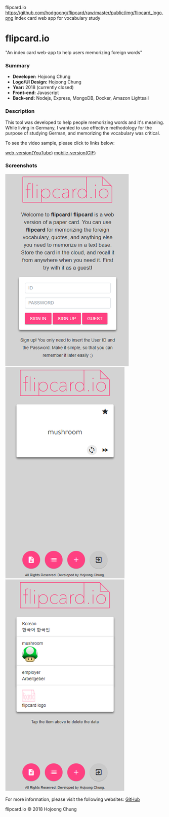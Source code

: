 flipcard.io
https://github.com/hodgoong/flipcard/raw/master/public/img/flipcard_logo.png
Index card web app for vocabulary study

# flipcard.io
"An index card web-app to help users memorizing foreign words"

### Summary
- **Developer:** Hojoong Chung
- **Logo/UI Design:** Hojoong Chung
- **Year:** 2018 (currently closed)
- **Front-end:** Javascript
- **Back-end:** Nodejs, Express, MongoDB, Docker, Amazon Lightsail

### Description
This tool was developed to help people memorizing words and it's meaning. While living in Germany, I wanted to use effective methodology for the purpose of studying German, and memorizing the vocabulary was critical.

To see the video sample, please click to links below:

[web-version(YouTube)](https://youtu.be/ub6HW-C3xjU)
[mobile-version(GIF)](https://raw.githubusercontent.com/hodgoong/hodgoong.github.io/master/contents/mov/flipcard/flipcard_mobile.gif)


### Screenshots

![Sign-Up/In View](https://raw.githubusercontent.com/hodgoong/flipcard/master/public/img/flipcard_capture.PNG)
![Index Card View](https://raw.githubusercontent.com/hodgoong/flipcard/master/public/img/flipcard_capture2.PNG)
![Card Management View](https://raw.githubusercontent.com/hodgoong/flipcard/master/public/img/flipcard_capture3.PNG)


For more information, please visit the following websites: 
[GitHub](https://github.com/hodgoong/flipcard)

flipcard.io © 2018 Hojoong Chung
